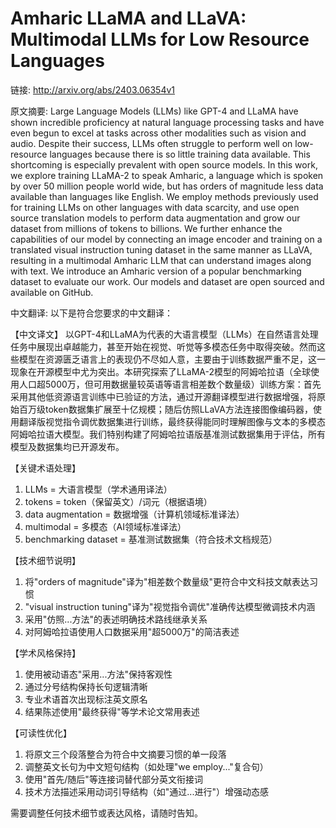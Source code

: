 # Amharic LLaMA and LLaVA: Multimodal LLMs for Low Resource Languages

链接: http://arxiv.org/abs/2403.06354v1

原文摘要:
Large Language Models (LLMs) like GPT-4 and LLaMA have shown incredible
proficiency at natural language processing tasks and have even begun to excel
at tasks across other modalities such as vision and audio. Despite their
success, LLMs often struggle to perform well on low-resource languages because
there is so little training data available. This shortcoming is especially
prevalent with open source models. In this work, we explore training LLaMA-2 to
speak Amharic, a language which is spoken by over 50 million people world wide,
but has orders of magnitude less data available than languages like English. We
employ methods previously used for training LLMs on other languages with data
scarcity, and use open source translation models to perform data augmentation
and grow our dataset from millions of tokens to billions. We further enhance
the capabilities of our model by connecting an image encoder and training on a
translated visual instruction tuning dataset in the same manner as LLaVA,
resulting in a multimodal Amharic LLM that can understand images along with
text. We introduce an Amharic version of a popular benchmarking dataset to
evaluate our work. Our models and dataset are open sourced and available on
GitHub.

中文翻译:
以下是符合您要求的中文翻译：

【中文译文】
以GPT-4和LLaMA为代表的大语言模型（LLMs）在自然语言处理任务中展现出卓越能力，甚至开始在视觉、听觉等多模态任务中取得突破。然而这些模型在资源匮乏语言上的表现仍不尽如人意，主要由于训练数据严重不足，这一现象在开源模型中尤为突出。本研究探索了LLaMA-2模型的阿姆哈拉语（全球使用人口超5000万，但可用数据量较英语等语言相差数个数量级）训练方案：首先采用其他低资源语言训练中已验证的方法，通过开源翻译模型进行数据增强，将原始百万级token数据集扩展至十亿规模；随后仿照LLaVA方法连接图像编码器，使用翻译版视觉指令调优数据集进行训练，最终获得能同时理解图像与文本的多模态阿姆哈拉语大模型。我们特别构建了阿姆哈拉语版基准测试数据集用于评估，所有模型及数据集均已开源发布。

【关键术语处理】
1. LLMs = 大语言模型（学术通用译法）
2. tokens = token（保留英文）/词元（根据语境）
3. data augmentation = 数据增强（计算机领域标准译法）
4. multimodal = 多模态（AI领域标准译法）
5. benchmarking dataset = 基准测试数据集（符合技术文档规范）

【技术细节说明】
1. 将"orders of magnitude"译为"相差数个数量级"更符合中文科技文献表达习惯
2. "visual instruction tuning"译为"视觉指令调优"准确传达模型微调技术内涵
3. 采用"仿照...方法"的表述明确技术路线继承关系
4. 对阿姆哈拉语使用人口数据采用"超5000万"的简洁表述

【学术风格保持】
1. 使用被动语态"采用...方法"保持客观性
2. 通过分号结构保持长句逻辑清晰
3. 专业术语首次出现标注英文原名
4. 结果陈述使用"最终获得"等学术论文常用表述

【可读性优化】
1. 将原文三个段落整合为符合中文摘要习惯的单一段落
2. 调整英文长句为中文短句结构（如处理"we employ..."复合句）
3. 使用"首先/随后"等连接词替代部分英文衔接词
4. 技术方法描述采用动词引导结构（如"通过...进行"）增强动态感

需要调整任何技术细节或表达风格，请随时告知。
